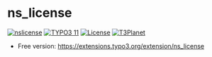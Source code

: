 # ns_license

  [![nslicense](https://img.shields.io/badge/stable-v13.0.11-green?style=flat-square)](https://github.com/nitsan-technologies/ns_googledocs/tree/13.0.11) [![TYPO3 11](https://img.shields.io/badge/TYPO3-13-orange.svg?style=flat-square)](https://get.typo3.org/version/11) [![License](https://img.shields.io/badge/license-GPL--3.0-orange?style=flat-square)](https://www.gnu.org/licenses/gpl-3.0.en.html) [![T3Planet](https://img.shields.io/badge/T3Planet-nslicense-50b99a?style=flat-square)](https://t3planet.com/typo3-googledocs-extension)

- Free version: https://extensions.typo3.org/extension/ns_license
